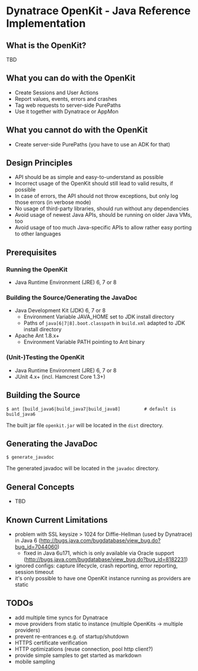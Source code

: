 # Dynatrace OpenKit - Java Reference Implementation

## What is the OpenKit?

TBD

## What you can do with the OpenKit
* Create Sessions and User Actions
* Report values, events, errors and crashes
* Tag web requests to server-side PurePaths
* Use it together with Dynatrace or AppMon

## What you cannot do with the OpenKit
* Create server-side PurePaths (you have to use an ADK for that)

## Design Principles
* API should be as simple and easy-to-understand as possible
* Incorrect usage of the OpenKit should still lead to valid results, if possible
* In case of errors, the API should not throw exceptions, but only log those errors (in verbose mode)
* No usage of third-party libraries, should run without any dependencies
* Avoid usage of newest Java APIs, should be running on older Java VMs, too
* Avoid usage of too much Java-specific APIs to allow rather easy porting to other languages

## Prerequisites

### Running the OpenKit
* Java Runtime Environment (JRE) 6, 7 or 8

### Building the Source/Generating the JavaDoc
* Java Development Kit (JDK) 6, 7 or 8
  * Environment Variable JAVA_HOME set to JDK install directory
  * Paths of `java[6|7|8].boot.classpath` in `build.xml` adapted to JDK install directory
* Apache Ant 1.8.x+
  * Environment Variable PATH pointing to Ant binary

### (Unit-)Testing the OpenKit
* Java Runtime Environment (JRE) 6, 7 or 8
* JUnit 4.x+ (incl. Hamcrest Core 1.3+)

## Building the Source

```
$ ant [build_java6|build_java7|build_java8]         # default is build_java6
```

The built jar file `openkit.jar` will be located in the `dist` directory.

## Generating the JavaDoc

```
$ generate_javadoc
```

The generated javadoc will be located in the `javadoc` directory.

## General Concepts
* TBD

## Known Current Limitations

* problem with SSL keysize > 1024 for Diffie-Hellman (used by Dynatrace) in Java 6 (http://bugs.java.com/bugdatabase/view_bug.do?bug_id=7044060)
  * fixed in Java 6u171, which is only available via Oracle support (http://bugs.java.com/bugdatabase/view_bug.do?bug_id=8182231)
* ignored configs: capture lifecycle, crash reporting, error reporting, session timeout
* it's only possible to have one OpenKit instance running as providers are static

## TODOs

* add multiple time syncs for Dynatrace
* move providers from static to instance (multiple OpenKits -> multiple providers)
* prevent re-entrances e.g. of startup/shutdown
* HTTPS certificate verification
* HTTP optimizations (reuse connection, pool http client?)
* provide simple samples to get started as markdown
* mobile sampling
